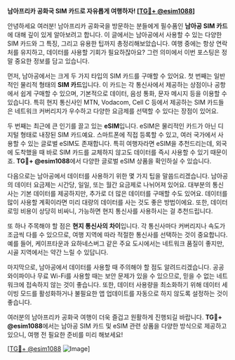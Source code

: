 **남아프리카 공화국 SIM 카드로 자유롭게 여행하자! [[TG💪+ @esim1088](https://t.me/s/esim1088)]**

안녕하세요 여러분! 남아프리카 공화국을 방문하는 분들에게 필수품인 **남아공 SIM 카드**에 대해 깊이 있게 알아보려고 합니다. 이 글에서는 남아공에서 사용할 수 있는 다양한 SIM 카드와 그 특징, 그리고 유용한 팁까지 총정리해보았습니다. 여행 중에는 항상 연락처를 유지하고, 데이터를 사용할 기회가 필요하잖아요? 그런 의미에서 이번 포스팅은 정말 중요한 정보를 담고 있습니다.

먼저, 남아공에서는 크게 두 가지 타입의 SIM 카드를 구매할 수 있어요. 첫 번째는 일반적인 물리적 형태의 **SIM 카드**입니다. 이 카드는 각 통신사에서 제공하는 상점이나 공항에서 쉽게 구매할 수 있으며, 기본적으로 데이터, 음성 통화, 문자 메시지 등을 이용할 수 있습니다. 특히 현지 통신사인 MTN, Vodacom, Cell C 등에서 제공하는 SIM 카드들은 네트워크 커버리지가 우수하고 다양한 요금제를 선택할 수 있다는 장점이 있어요.

두 번째는 최근에 큰 인기를 끌고 있는 **eSIM**입니다. eSIM은 물리적인 카드가 아닌 디지털 형태로 내장된 SIM 카드예요. 스마트폰에 직접 등록할 수 있고, 여러 국가에서 사용할 수 있는 글로벌 eSIM도 존재합니다. 특히 여행자라면 eSIM을 추천드리는데, 외국에 도착했을 때 바로 SIM 카드를 교체하지 않고도 데이터를 즉시 사용할 수 있기 때문이죠. **TG💪+ @esim1088**에서 다양한 글로벌 eSIM 상품을 확인하실 수 있습니다.

다음으로는 남아공에서 데이터를 사용하기 위한 몇 가지 팁을 말씀드리겠습니다. 남아공의 데이터 요금제는 시간당, 일일, 또는 월간 요금제로 나뉘어져 있어요. 대부분의 통신사는 기본 데이터를 제공하지만, 추가로 더 많은 데이터를 구매할 수도 있어요. 데이터를 많이 사용할 계획이라면 미리 대량의 데이터를 사는 것도 좋은 방법이에요. 또한, 데이터 로밍 비용이 상당히 비싸니, 가능하면 현지 통신사를 사용하시는 걸 추천드립니다.

또 하나 주목해야 할 점은 **현지 통신사의 차이**입니다. 각 통신사마다 커버리지나 속도가 조금씩 다를 수 있으므로, 여행 지역에 따라 적절한 통신사를 선택하는 것이 중요합니다. 예를 들어, 케이프타운과 요하네스버그 같은 주요 도시에서는 네트워크 품질이 좋지만, 시골 지역에서는 약간 느릴 수 있답니다.

마지막으로, 남아공에서 데이터를 사용할 때 주의해야 할 점도 알려드리겠습니다. 공공 와이파이나 무료 Wi-Fi를 사용할 때는 보안 문제가 있을 수 있으므로, 믿을 수 없는 네트워크에 접속하지 않는 것이 좋습니다. 또한, 데이터 사용량을 최소화하기 위해 데이터 세이빙 모드를 활성화하거나 불필요한 앱 업데이트를 자동으로 하지 않도록 설정하는 것이 좋습니다.

여러분의 남아프리카 공화국 여행이 더욱 즐겁고 원활하게 진행되길 바랍니다. **TG💪+ @esim1088**에서는 남아공 SIM 카드 및 eSIM 관련 상품을 다양한 방식으로 제공하고 있으니, 여행 전 필요한 준비를 미리 해보세요! 

[[TG💪+ @esim1088](https://t.me/s/esim1088) ![Image](https://i.postimg.cc/Y0z9fWf4/image.png)]